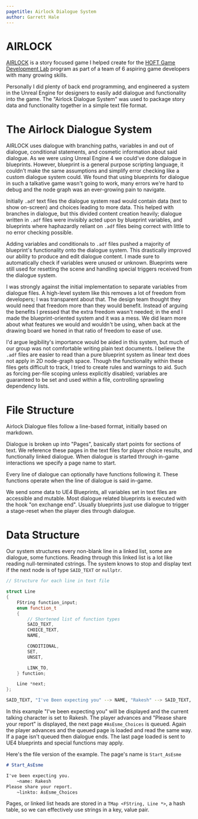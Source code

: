 ```yaml
---
pagetitle: Airlock Dialogue System
author: Garrett Hale
---
```


AIRLOCK
=======

[AIRLOCK](https://github.com/gertkeno/airlock) is a story focused game I helped
create for the [HOFT Game Development Lab](https://www.gamedevelopmentlab.com/)
program as part of a team of 6 aspiring game developers with many growing skills.

Personally I did plenty of back end programming, and engineered a system in the
Unreal Engine for designers to easily add dialogue and functionality into the game.
The "Airlock Dialogue System" was used to package story data and functionality
together in a simple text file format.

The Airlock Dialogue System
===========================

AIRLOCK uses dialogue with branching paths, variables in and out of dialogue,
conditional statements, and cosmetic information about said dialogue.
As we were using Unreal Engine 4 we could've done dialogue in blueprints.
However, blueprint is a general purpose scripting language, it couldn't make
the same assumptions and simplify error checking like a custom dialogue
system could. We found that using blueprints for dialogue in such a talkative
game wasn't going to work, many errors we're hard to debug and the node graph
was an ever-growing pain to navigate.

Initially `.adf` text files the dialogue system read would contain data (text to show
on-screen) and choices leading to more data. This helped with branches in dialogue,
but this divided content creation heavily; dialogue written in `.adf` files were
invisibly acted upon by blueprint variables, and blueprints where haphazardly
reliant on `.adf` files being correct with little to no error checking possible.

Adding variables and conditionals to `.adf` files pushed a majority of blueprint's functionality onto the dialogue system.
This drastically improved our ability to produce and edit dialogue content.
I made sure to automatically check if variables were unused or unknown.
Blueprints were still used for resetting the scene and handling special triggers received from the dialogue system.

I was strongly against the initial implementation to separate variables from dialogue files.
A high-level system like this removes a lot of freedom from developers; I was transparent about that.
The design team thought they would need that freedom more than they would benefit.
Instead of arguing the benefits I pressed that the extra freedom wasn't needed; in the end I made the blueprint-oriented system and it was a mess.
We did learn more about what features we would and wouldn't be using, when back at the drawing board we honed in that ratio of freedom to ease of use.

I'd argue legibility's importance would be aided in this system, but much of our group was not comfortable writing plain text documents.
I believe the `.adf` files are easier to read than a pure blueprint system as linear text does not apply in 2D node-graph space.
Though the functionality within these files gets difficult to track, I tried to create rules and warnings to aid.
Such as forcing per-file scoping unless explicitly disabled; variables are guaranteed to be set and used within a file, controlling sprawling dependency lists.

File Structure
==============

Airlock Dialogue files follow a line-based format, initially based on markdown.

Dialogue is broken up into "Pages", basically start points for sections of text.
We reference these pages in the text files for player choice results, and functionally linked dialogue.
When dialogue is started through in-game interactions we specify a page name to start.

Every line of dialogue can optionally have functions following it.
These functions operate when the line of dialogue is said in-game.

We send some data to UE4 Blueprints, all variables set in text files are accessible and mutable.
Most dialogue related blueprints is executed with the hook "on exchange end".
Usually blueprints just use dialogue to trigger a stage-reset when the player dies through dialogue.

Data Structure
==============

Our system structures every non-blank line in a linked list, some are dialogue, some functions.
Reading through this linked list is a lot like reading null-terminated cstrings.
The system knows to stop and display text if the next node is of type `SAID_TEXT` or `nullptr`.

```cpp
// Structure for each line in text file

struct Line
{
	FString function_input;
	enum function_t
	{
		// Shortened list of function types
		SAID_TEXT,
		CHOICE_TEXT,
		NAME,

		CONDITIONAL,
		SET,
		UNSET,

		LINK_TO,
	} function;

	Line *next;
};
```

```bash
SAID_TEXT, "I've Been expecting you" --> NAME, "Rakesh" --> SAID_TEXT, "Please share your report" --> LINK_TO, "AsEsme_Choices" --> nullptr
```

In this example "I've been expecting you" will be displayed and the current talking character is set to Rakesh.
The player advances and "Please share your report" is displayed, the next page `#AsEsme_Choices` is queued.
Again the player advances and the queued page is loaded and read the same way.
If a page isn't queued then dialogue ends.
The last page loaded is sent to UE4 blueprints and special functions may apply.

Here's the file version of the example.
The page's name is `Start_AsEsme`

```markdown
# Start_AsEsme

I've been expecting you.
	~name: Rakesh
Please share your report.
	~linkto: AsEsme_Choices
```

Pages, or linked list heads are stored in a `TMap <FString, Line *>`, a hash table, so we can effectively use strings in a key, value pair.

